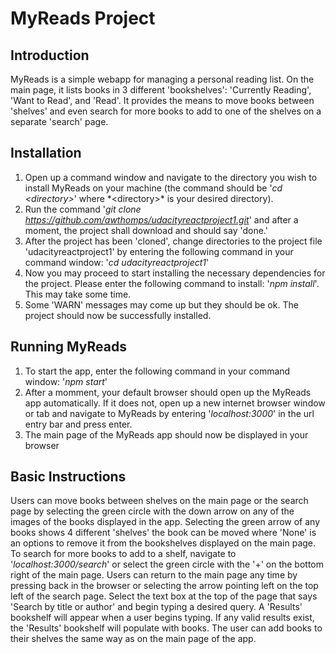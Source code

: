 # MyReads Project

## Introduction
MyReads is a simple webapp for managing a personal reading list. On the main page, it lists books in 3 different 'bookshelves': 'Currently Reading', 'Want to Read', and 'Read'. It provides the means to move books between 'shelves' and even search for more books to add to one of the shelves on a separate 'search' page.

## Installation
1. Open up a command window and navigate to the directory you wish to install MyReads on your machine (the command should be '*cd \<directory\>*' where *\<directory\>\* is your desired directory).
2. Run the command '*git clone https://github.com/awthomps/udacityreactproject1.git*' and after a moment, the project shall download and should say 'done.'
3. After the project has been 'cloned', change directories to the project file 'udacityreactproject1' by entering the following command in your command window: '*cd udacityreactproject1*'
4. Now you may proceed to start installing the necessary dependencies for the project. Please enter the following command to install: '*npm install*'. This may take some time.
5. Some 'WARN' messages may come up but they should be ok. The project should now be successfully installed.

## Running MyReads
1. To start the app, enter the following command in your command window: '*npm start*'
2. After a momment, your default browser should open up the MyReads app automatically. If it does not, open up a new internet browser window or tab and navigate to MyReads by entering '*localhost:3000*' in the url entry bar and press enter.
3. The main page of the MyReads app should now be displayed in your browser

## Basic Instructions
Users can move books between shelves on the main page or the search page by selecting the green circle with the down arrow on any of the images of the books displayed in the app. Selecting the green arrow of any books shows 4 different 'shelves' the book can be moved where 'None' is an options to remove it from the bookshelves displayed on the main page. To search for more books to add to a shelf, navigate to '*localhost:3000/search*' or select the green circle with the '+' on the bottom right of the main page. Users can return to the main page any time by pressing back in the browser or selecting the arrow pointing left on the top left of the search page. Select the text box at the top of the page that says 'Search by title or author' and begin typing a desired query. A 'Results' bookshelf will appear when a user begins typing. If any valid results exist, the 'Results' bookshelf will populate with books. The user can add books to their shelves the same way as on the main page of the app.
